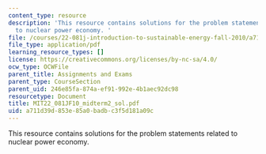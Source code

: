 ```yaml
---
content_type: resource
description: 'This resource contains solutions for the problem statements related
  to nuclear power economy. '
file: /courses/22-081j-introduction-to-sustainable-energy-fall-2010/a711d39d853e85a0badbc3f5d181a09c_MIT22_081JF10_midterm2_sol.pdf
file_type: application/pdf
learning_resource_types: []
license: https://creativecommons.org/licenses/by-nc-sa/4.0/
ocw_type: OCWFile
parent_title: Assignments and Exams
parent_type: CourseSection
parent_uid: 246e85fa-874a-ef91-992e-4b1aec92dc98
resourcetype: Document
title: MIT22_081JF10_midterm2_sol.pdf
uid: a711d39d-853e-85a0-badb-c3f5d181a09c
---
```

This resource contains solutions for the problem statements related to nuclear power economy. 